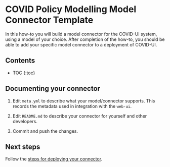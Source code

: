 # COVID Policy Modelling Model Connector Template

In this how-to you will build a model connector for the COVID-UI system, using a model of your choice.
After completion of the how-to, you should be able to add your specific model connector to a deployment of COVID-UI.

## Contents

* TOC
{:toc}

## Documenting your connector

1. Edit `meta.yml` to describe what your model/connector supports.
   This records the metadata used in integration with the `web-ui`.

1. Edit `README.md` to describe your connector for yourself and other developers.

1. Commit and push the changes.

## Next steps

Follow the [steps for deploying your connector](publish.md).
